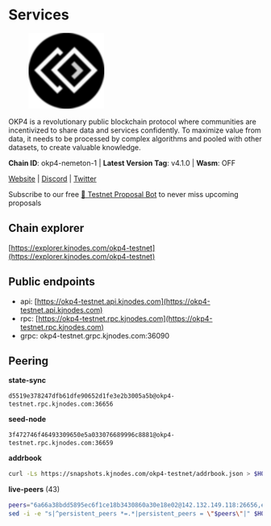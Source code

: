 # Services

<figure><img src="https://raw.githubusercontent.com/kj89/cosmos-images/main/logos/okp4.png" width="150" alt=""><figcaption></figcaption></figure>

OKP4 is a revolutionary public blockchain protocol where communities are incentivized to  share data and services confidently. To maximize value from data, it needs to be processed  by complex algorithms and pooled with other datasets, to create valuable knowledge.

**Chain ID**: okp4-nemeton-1 | **Latest Version Tag**: v4.1.0 | **Wasm**: OFF

[Website](https://okp4.network) | [Discord](https://discord.gg/okp4) | [Twitter](https://twitter.com/OKP4_Protocol)



Subscribe to our free [🤖 Testnet Proposal Bot](https://t.me/kjnodes_testnet_proposal_bot) to never miss upcoming proposals


## Chain explorer
[https://explorer.kjnodes.com/okp4-testnet](https://explorer.kjnodes.com/okp4-testnet)

## Public endpoints

* api: [https://okp4-testnet.api.kjnodes.com](https://okp4-testnet.api.kjnodes.com)
* rpc: [https://okp4-testnet.rpc.kjnodes.com](https://okp4-testnet.rpc.kjnodes.com)
* grpc: okp4-testnet.grpc.kjnodes.com:36090

## Peering

**state-sync**

```text
d5519e378247dfb61dfe90652d1fe3e2b3005a5b@okp4-testnet.rpc.kjnodes.com:36656
```

**seed-node**

```text
3f472746f46493309650e5a033076689996c8881@okp4-testnet.rpc.kjnodes.com:36659
```

**addrbook**
```bash
curl -Ls https://snapshots.kjnodes.com/okp4-testnet/addrbook.json > $HOME/.okp4d/config/addrbook.json
```

**live-peers** (43)
```bash
peers="6a66a38bdd5895ec6f1ce18b3430860a30e18e02@142.132.149.118:26656,e755eb8016c2f6f5303b2f8d503d9126d235e80f@138.201.35.56:26656,b0b56d944cf1cc569a1e77e0923e075bad94d755@141.95.145.41:28656,78d923333e39e747c6a7fbfcc822ec6279990556@91.211.251.232:28656,fff0a8c202befd9459ff93783a0e7756da305fe3@38.242.150.63:16656,2f6d5a319ebee0201dff4a0e3b7526d0863a4d32@65.109.85.225:6070,540e0e9b33b2d87315fdf7089404671581d36e94@95.217.203.43:26656,da8e2423cb90fba519e685aa47669eb861ea18c4@65.108.249.79:36656,f3f72a8352c3dfa2b40e1d2fd0a877a5197adaaa@65.108.9.164:22556,ead118d7cbe51cbabf5a77b69db7255512f41023@88.208.34.134:60656,d5519e378247dfb61dfe90652d1fe3e2b3005a5b@65.109.68.190:36656,7dfc61d3ac9f6da7fa9f4893bc0ffa17ef8006e6@185.111.159.139:36656,874373b78d2cd50e716aa464bf407581d9305655@94.250.201.130:27656,99f6675049e22a0216af0e2447e7a4c5021874cd@142.132.132.200:28656,f0818bc351ad0d5eddb55f52ba22a2121d5c62c9@5.9.69.107:26656,42fbb917fca6787bc3ab774865f4bb1ef950f114@65.108.226.26:30656,8cdeb85dada114c959c36bb59ce258c65ae3a09c@88.198.242.163:36656,d1a0ff9bd7ea1ebd06bc7158f3523f5e557328be@163.172.135.127:26656,d4305fcb7b20dc96481a6ae6ae84f281f3413a4e@65.109.37.58:13656,8bccab4596e8bc162763bad6597d43523e6c32f8@104.194.8.68:26656,5c2a752c9b1952dbed075c56c600c3a79b58c395@95.214.55.232:26996,f7e481df45bfbe62ea0553f5f6da34eaf4f688c3@194.34.232.225:26656,7ba5d3721d98efd479b2a3f3b4df6ebd5fd2f119@109.123.243.135:26656,8527f34bd6e542304809386896997d12d80e5e0e@65.108.237.232:29656,74349a1cb9479b291866debe2042de8a2e88b850@65.108.233.109:17656,14f8949ab0a276d2e55c8fa6255430881978a619@185.192.96.236:26656,30092d2717053f1c0813e8354c07c761c9c3ac5c@194.163.161.234:26656,d1c1b729eff9afe7dfd371f190df6282c82ccfad@65.109.89.5:31656,854cc8b83a48ba4394c1940b57d0f42ec013e033@38.242.251.204:26656,be9841ace1d71a4c7681918ee39f5e00d8e96a82@213.239.216.252:36656,eef77b5ae1c37f3e5809ff928c329dde906be388@65.108.133.73:21656,307fb25cd6998d0d5bd1d947571f6043c6bb4069@65.109.31.114:2280,77324cc79d15d8bef4cc7462395062d73f51ad62@65.109.38.208:46656,23e895e7d650f43e1f53522165607b71685f8cfa@65.108.75.107:26656,e6bc1bcddce8077ee769c4b2c24e3ec93191721f@103.190.37.10:26656,9d1482bc31fb4578a5c7f7f65c4e0aaf2dfc2336@213.239.215.77:36656,643988550263605405a7968c38fd11653bf75cd0@38.242.252.104:26656,fe8bd9375c43a7cc6ef27e62d56af341a62e67c9@95.217.202.49:30656,8a7605d8ae4338de5b7a0d5c70244ce05e377630@85.10.200.221:26656,c6abcdff7b29159bf5be14f43c8e877648136468@51.159.2.19:21684,8028015d1c6828a0b734f3b108f0853b0e19305e@157.90.176.184:26656,9755cab2585a2794453a5b396ef13b893393366f@65.108.212.224:46673,ade4d8bc8cbe014af6ebdf3cb7b1e9ad36f412c0@176.9.82.221:17656"
sed -i -e "s|^persistent_peers *=.*|persistent_peers = \"$peers\"|" $HOME/.okp4d/config/config.toml
```
